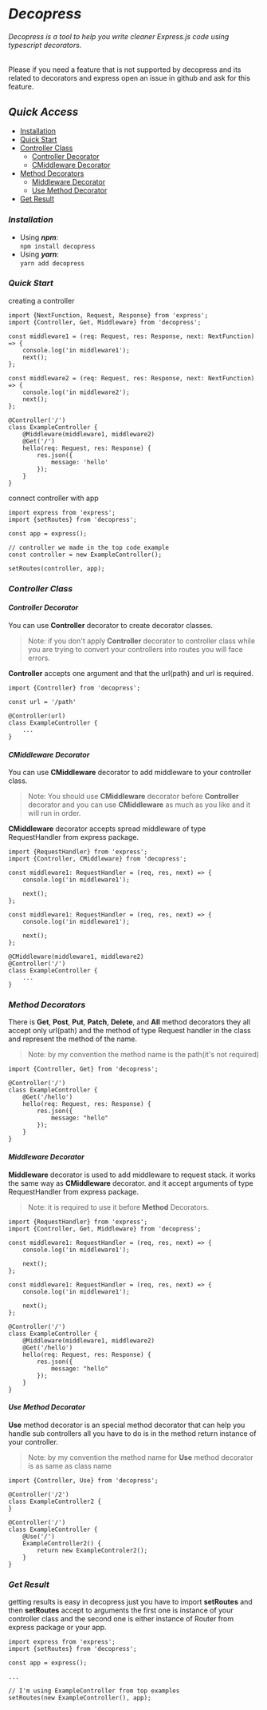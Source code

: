 # _Decopress_
###### Decopress is a tool to help you write cleaner Express.js code using typescript decorators.
Please if you need a feature that is not supported by decopress and its related to decorators and express open an issue in github and ask for this feature.
## _Quick Access_
* [Installation](https://github.com/Dev-Addict/decopress#installation)
* [Quick Start](https://github.com/Dev-Addict/decopress#quick-start)
* [Controller Class](https://github.com/Dev-Addict/decopress#controller-class)
    * [Controller Decorator](https://github.com/Dev-Addict/decopress#controller-decorator)
    * [CMiddleware Decorator](https://github.com/Dev-Addict/decopress#cmiddleware-decorator)
* [Method Decorators](https://github.com/Dev-Addict/decopress#method-decorators)
    * [Middleware Decorator](https://github.com/Dev-Addict/decopress#middleware-decorator)
    * [Use Method Decorator](https://github.com/Dev-Addict/decopress#use-method-decorator)
* [Get Result](https://github.com/Dev-Addict/decopress#get-result)
### _Installation_
* Using **_npm_**: \
`npm install decopress`
* Using **_yarn_**: \
`yarn add decopress`
### _Quick Start_
creating a controller
```
import {NextFunction, Request, Response} from 'express';
import {Controller, Get, Middleware} from 'decopress';

const middleware1 = (req: Request, res: Response, next: NextFunction) => {
    console.log('in middleware1');
    next();
};

const middleware2 = (req: Request, res: Response, next: NextFunction) => {
    console.log('in middleware2');
    next();
};

@Controller('/')
class ExampleController {
    @Middleware(middleware1, middleware2)
    @Get('/')
    hello(req: Request, res: Response) {
        res.json({
            message: 'hello'
        });
    }
}
```
connect controller with app
```
import express from 'express';
import {setRoutes} from 'decopress';

const app = express();

// controller we made in the top code example
const controller = new ExampleController();

setRoutes(controller, app);
```

### _Controller Class_
#### _Controller Decorator_
You can use **Controller** decorator to create decorator classes.

> Note: if you don't apply **Controller** decorator to controller class while you are trying to convert your controllers into routes you will face errors.

**Controller** accepts one argument and that the url(path) and url is required.
```
import {Controller} from 'decopress';

const url = '/path'

@Controller(url)
class ExampleController {
    ...
}
```

#### _CMiddleware Decorator_
You can use **CMiddleware** decorator to add middleware to your controller class. 

> Note: You should use **CMiddleware** decorator before **Controller** decorator and you can use **CMiddleware** as much as you like and it will run in order.

**CMiddleware** decorator accepts spread middleware of type RequestHandler from express package.
```
import {RequestHandler} from 'express';
import {Controller, CMiddleware} from 'decopress';

const middleware1: RequestHandler = (req, res, next) => {
    console.log('in middleware1');

    next();
};

const middleware1: RequestHandler = (req, res, next) => {
    console.log('in middleware1');

    next();
};

@CMiddleware(middleware1, middleware2)
@Controller('/')
class ExampleController {
    ...
}
```

### _Method Decorators_
There is **Get**, **Post**, **Put**, **Patch**, **Delete**, and **All** method decorators they all accept only url(path) and the method of type Request handler in the class and represent the method of the name.

> Note: by my convention the method name is the path(it's not required)
```
import {Controller, Get} from 'decopress';

@Controller('/')
class ExampleController {
    @Get('/hello')
    hello(req: Request, res: Response) {
        res.json({
            message: "hello"
        });
    }
}
``` 
#### _Middleware Decorator_
**Middleware** decorator is used to add middleware to request stack. it works the same way as **CMiddleware** decorator. and it accept arguments of type RequestHandler from express package.

> Note: it is required to use it before **Method** Decorators.
```
import {RequestHandler} from 'express';
import {Controller, Get, Middleware} from 'decopress';

const middleware1: RequestHandler = (req, res, next) => {
    console.log('in middleware1');

    next();
};

const middleware1: RequestHandler = (req, res, next) => {
    console.log('in middleware1');

    next();
};

@Controller('/')
class ExampleController {
    @Middleware(middleware1, middleware2)
    @Get('/hello')
    hello(req: Request, res: Response) {
        res.json({
            message: "hello"
        });
    }
}
```
#### _Use Method Decorator_
**Use** method decorator is an special method decorator that can help you handle sub controllers all you have to do is in the method return instance of your controller.

> Note: by my convention the method name for **Use** method decorator is as same as class name
```
import {Controller, Use} from 'decopress';

@Controller('/2')
class ExampleController2 {
}

@Controller('/')
class ExampleController {
    @Use('/')
    ExampleController2() {
        return new ExampleControler2();
    }
}
```

### _Get Result_
getting results is easy in decopress just you have to import **setRoutes** and then **setRoutes** accept to arguments the first one is instance of your controller class and the second one is either instance of Router from express package or your app.
```
import express from 'express';
import {setRoutes} from 'decopress';
    
const app = express();

...

// I'm using ExampleController from top examples
setRoutes(new ExampleController(), app);
```
